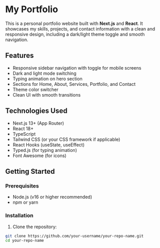 # My Portfolio

This is a personal portfolio website built with **Next.js** and **React**. It showcases my skills, projects, and contact information with a clean and responsive design, including a dark/light theme toggle and smooth navigation.

## Features

- Responsive sidebar navigation with toggle for mobile screens
- Dark and light mode switching
- Typing animation on hero section
- Sections for Home, About, Services, Portfolio, and Contact
- Theme color switcher
- Clean UI with smooth transitions

## Technologies Used

- Next.js 13+ (App Router)
- React 18+
- TypeScript
- Tailwind CSS (or your CSS framework if applicable)
- React Hooks (useState, useEffect)
- Typed.js (for typing animation)
- Font Awesome (for icons)

## Getting Started

### Prerequisites

- Node.js (v16 or higher recommended)
- npm or yarn

### Installation

1. Clone the repository:

```bash
git clone https://github.com/your-username/your-repo-name.git
cd your-repo-name
